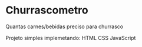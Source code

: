# Churrascometro
Quantas carnes/bebidas preciso para churrasco

Projeto simples implemetando:
HTML
CSS
JavaScript
